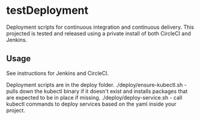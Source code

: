 
# testDeployment
Deployment scripts for continuous integration and continuous delivery. This projected is tested and released using a private install of both CircleCI and Jenkins. 

## Usage

See instructions for Jenkins and CircleCI.

Deployment scripts are in the deploy folder.
./deploy/ensure-kubectl.sh - pulls down the kubectl binary if it doesn't exist and installs packages that are expected to be in place if missing.
./deploy/deploy-service.sh - call kubectl commands to deploy services based on the yaml inside your project.



